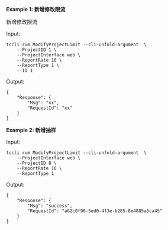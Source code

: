 **Example 1: 新增修改限流**

新增修改限流

Input: 

```
tccli rum ModifyProjectLimit --cli-unfold-argument  \
    --ProjectID 1 \
    --ProjectInterface web \
    --ReportRate 10 \
    --ReportType 1 \
    --ID 1
```

Output: 
```
{
    "Response": {
        "Msg": "xx",
        "RequestId": "xx"
    }
}
```

**Example 2: 新增抽样**



Input: 

```
tccli rum ModifyProjectLimit --cli-unfold-argument  \
    --ProjectInterface web \
    --ProjectID 8 \
    --ReportRate 10 \
    --ReportType 1
```

Output: 
```
{
    "Response": {
        "Msg": "success",
        "RequestId": "a62c0f90-5ed0-4f3e-b285-8e4885a5ca45"
    }
}
```

